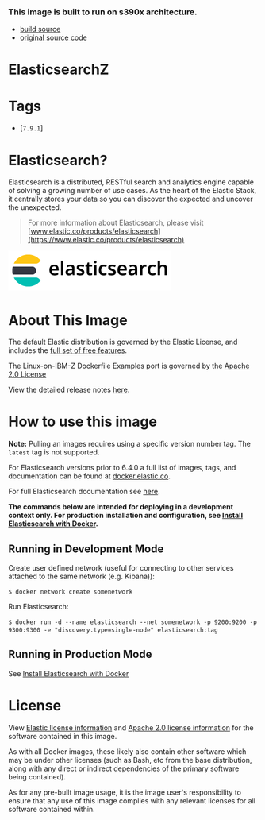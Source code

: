 ### This image is built to run on s390x architecture.
-    [build source](https://github.com/YBA-IBM/ElasticsearchZ) 
-    [original source code](https://github.com/linux-on-ibm-z/dockerfile-examples/tree/master/Elasticsearch)

# ElasticsearchZ


# Tags
-	[`7.9.1`]

# Elasticsearch?

Elasticsearch is a distributed, RESTful search and analytics engine capable of solving a growing number of use cases. As the heart of the Elastic Stack, it centrally stores your data so you can discover the expected and uncover the unexpected.

> For more information about Elasticsearch, please visit [www.elastic.co/products/elasticsearch](https://www.elastic.co/products/elasticsearch)

![logo](https://raw.githubusercontent.com/docker-library/docs/7baeec9386c1d3960fc9021a5973694b2e0e1af9/elasticsearch/logo.png)

# About This Image

The default Elastic distribution is governed by the Elastic License, and includes the [full set of free features](https://www.elastic.co/subscriptions).

The Linux-on-IBM-Z Dockerfile Examples port is governed by the [Apache 2.0 License](http://www.apache.org/licenses/LICENSE-2.0)

View the detailed release notes [here](https://www.elastic.co/guide/en/elasticsearch/reference/current/es-release-notes.html).

# How to use this image

**Note:** Pulling an images requires using a specific version number tag. The `latest` tag is not supported.

For Elasticsearch versions prior to 6.4.0 a full list of images, tags, and documentation can be found at [docker.elastic.co](https://www.docker.elastic.co/).

For full Elasticsearch documentation see [here](https://www.elastic.co/guide/en/elasticsearch/reference/index.html).

**The commands below are intended for deploying in a development context only. For production installation and configuration, see [Install Elasticsearch with Docker](https://www.elastic.co/guide/en/elasticsearch/reference/7.5/docker.html).**

## Running in Development Mode

Create user defined network (useful for connecting to other services attached to the same network (e.g. Kibana)):

```console
$ docker network create somenetwork
```

Run Elasticsearch:

```console
$ docker run -d --name elasticsearch --net somenetwork -p 9200:9200 -p 9300:9300 -e "discovery.type=single-node" elasticsearch:tag
```

## Running in Production Mode

See [Install Elasticsearch with Docker](https://www.elastic.co/guide/en/elasticsearch/reference/7.5/docker.html)

# License

View [Elastic license information](https://github.com/elastic/elasticsearch/blob/6.4/licenses/ELASTIC-LICENSE.txt) and [Apache 2.0 license information](http://www.apache.org/licenses/LICENSE-2.0) for the software contained in this image.

As with all Docker images, these likely also contain other software which may be under other licenses (such as Bash, etc from the base distribution, along with any direct or indirect dependencies of the primary software being contained).

As for any pre-built image usage, it is the image user's responsibility to ensure that any use of this image complies with any relevant licenses for all software contained within.
